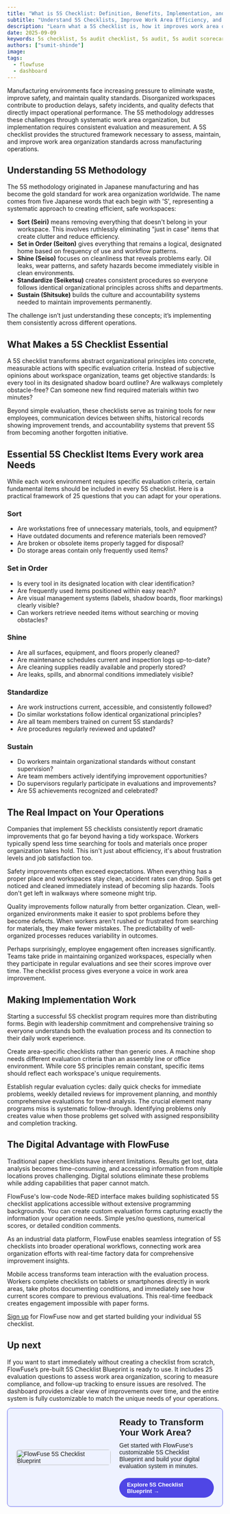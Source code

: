 ```yaml
---
title: "What is 5S Checklist: Definition, Benefits, Implementation, and Template"
subtitle: "Understand 5S Checklists, Improve Work Area Efficiency, and Start with a Ready-to-Use FlowFuse Template"
description: "Learn what a 5S checklist is, how it improves work area organization, and how to implement it easily with FlowFuse, plus get a ready-to-use template."
date: 2025-09-09
keywords: 5s checklist, 5s audit checklist, 5s audit, 5s audit scorecard, 5s checklist template, check list 5s, manufacturing 5s checklist, 5s audit template, 5s cleaning checklist, 5s audit form, 5s audit sheet, 5s daily checklist, daily 5s checklist for manufacturing excel, 5s audit checklist for manufacturing
authors: ["sumit-shinde"]
image:
tags:
  - flowfuse
  - dashboard
---
```


Manufacturing environments face increasing pressure to eliminate waste, improve safety, and maintain quality standards. Disorganized workspaces contribute to production delays, safety incidents, and quality defects that directly impact operational performance. The 5S methodology addresses these challenges through systematic work area organization, but implementation requires consistent evaluation and measurement. A 5S checklist provides the structured framework necessary to assess, maintain, and improve work area organization standards across manufacturing operations.

<!--more-->

## Understanding 5S Methodology

The 5S methodology originated in Japanese manufacturing and has become the gold standard for work area organization worldwide. The name comes from five Japanese words that each begin with 'S', representing a systematic approach to creating efficient, safe workspaces:

* **Sort (Seiri)** means removing everything that doesn't belong in your workspace. This involves ruthlessly eliminating "just in case" items that create clutter and reduce efficiency.
* **Set in Order (Seiton)** gives everything that remains a logical, designated home based on frequency of use and workflow patterns.
* **Shine (Seiso)** focuses on cleanliness that reveals problems early. Oil leaks, wear patterns, and safety hazards become immediately visible in clean environments.
* **Standardize (Seiketsu)** creates consistent procedures so everyone follows identical organizational principles across shifts and departments.
* **Sustain (Shitsuke)** builds the culture and accountability systems needed to maintain improvements permanently.

The challenge isn’t just understanding these concepts; it’s implementing them consistently across different operations.

## What Makes a 5S Checklist Essential

A 5S checklist transforms abstract organizational principles into concrete, measurable actions with specific evaluation criteria. Instead of subjective opinions about workspace organization, teams get objective standards: Is every tool in its designated shadow board outline? Are walkways completely obstacle-free? Can someone new find required materials within two minutes?

Beyond simple evaluation, these checklists serve as training tools for new employees, communication devices between shifts, historical records showing improvement trends, and accountability systems that prevent 5S from becoming another forgotten initiative.

## Essential 5S Checklist Items Every work area Needs

While each work environment requires specific evaluation criteria, certain fundamental items should be included in every 5S checklist. Here is a practical framework of 25 questions that you can adapt for your operations.

### Sort

* Are workstations free of unnecessary materials, tools, and equipment?
* Have outdated documents and reference materials been removed?
* Are broken or obsolete items properly tagged for disposal?
* Do storage areas contain only frequently used items?

### Set in Order

* Is every tool in its designated location with clear identification?
* Are frequently used items positioned within easy reach?
* Are visual management systems (labels, shadow boards, floor markings) clearly visible?
* Can workers retrieve needed items without searching or moving obstacles?

### Shine

* Are all surfaces, equipment, and floors properly cleaned?
* Are maintenance schedules current and inspection logs up-to-date?
* Are cleaning supplies readily available and properly stored?
* Are leaks, spills, and abnormal conditions immediately visible?

### Standardize

* Are work instructions current, accessible, and consistently followed?
* Do similar workstations follow identical organizational principles?
* Are all team members trained on current 5S standards?
* Are procedures regularly reviewed and updated?

### Sustain

* Do workers maintain organizational standards without constant supervision?
* Are team members actively identifying improvement opportunities?
* Do supervisors regularly participate in evaluations and improvements?
* Are 5S achievements recognized and celebrated?

## The Real Impact on Your Operations

Companies that implement 5S checklists consistently report dramatic improvements that go far beyond having a tidy workspace. Workers typically spend less time searching for tools and materials once proper organization takes hold. This isn't just about efficiency, it's about frustration levels and job satisfaction too.

Safety improvements often exceed expectations. When everything has a proper place and workspaces stay clean, accident rates can drop. Spills get noticed and cleaned immediately instead of becoming slip hazards. Tools don't get left in walkways where someone might trip.

Quality improvements follow naturally from better organization. Clean, well-organized environments make it easier to spot problems before they become defects. When workers aren't rushed or frustrated from searching for materials, they make fewer mistakes. The predictability of well-organized processes reduces variability in outcomes.

Perhaps surprisingly, employee engagement often increases significantly. Teams take pride in maintaining organized workspaces, especially when they participate in regular evaluations and see their scores improve over time. The checklist process gives everyone a voice in work area improvement.

## Making Implementation Work

Starting a successful 5S checklist program requires more than distributing forms. Begin with leadership commitment and comprehensive training so everyone understands both the evaluation process and its connection to their daily work experience.

Create area-specific checklists rather than generic ones. A machine shop needs different evaluation criteria than an assembly line or office environment. While core 5S principles remain constant, specific items should reflect each workspace's unique requirements.

Establish regular evaluation cycles: daily quick checks for immediate problems, weekly detailed reviews for improvement planning, and monthly comprehensive evaluations for trend analysis. The crucial element many programs miss is systematic follow-through. Identifying problems only creates value when those problems get solved with assigned responsibility and completion tracking.

## The Digital Advantage with FlowFuse

Traditional paper checklists have inherent limitations. Results get lost, data analysis becomes time-consuming, and accessing information from multiple locations proves challenging. Digital solutions eliminate these problems while adding capabilities that paper cannot match.

FlowFuse's low-code Node-RED interface makes building sophisticated 5S checklist applications accessible without extensive programming backgrounds. You can create custom evaluation forms capturing exactly the information your operation needs. Simple yes/no questions, numerical scores, or detailed condition comments.

As an industrial data platform, FlowFuse enables seamless integration of 5S checklists into broader operational workflows, connecting work area organization efforts with real-time factory data for comprehensive improvement insights.

Mobile access transforms team interaction with the evaluation process. Workers complete checklists on tablets or smartphones directly in work areas, take photos documenting conditions, and immediately see how current scores compare to previous evaluations. This real-time feedback creates engagement impossible with paper forms.

[Sign up](https://app.flowfuse.com/account/create) for FlowFuse now and get started building your individual 5S checklist.

## Up next

If you want to start immediately without creating a checklist from scratch, FlowFuse’s pre-built 5S Checklist Blueprint is ready to use. It includes 25 evaluation questions to assess work area organization, scoring to measure compliance, and follow-up tracking to ensure issues are resolved. The dashboard provides a clear view of improvements over time, and the entire system is fully customizable to match the unique needs of your operations.

<div class="cta-card" style="display: flex; align-items: center; gap: 20px; background-color: #EEF2FF; padding: 20px; border-radius: 8px; font-family: sans-serif; border: 1px solid #6366F1;">  
    <!-- Left side image -->  
    <div style="flex: 1;">  
        <img src="https://flowfuse.com/img/5s-checklist-eYy2xo4REM-650.avif" alt="FlowFuse 5S Checklist Blueprint" style="width: 100%; height: auto; border-radius: 6px;">  
    </div>  
    <div style="flex: 1;">  
        <h3 style="font-size: 1.5em; margin: 0 0 10px;">Ready to Transform Your Work Area?</h3>  
        <p style="font-size: 1em; margin: 0 0 20px;">Get started with FlowFuse's customizable 5S Checklist Blueprint and build your digital evaluation system in minutes.</p>  
        <a href="https://flowfuse.com/blueprints/manufacturing/5s-checklist/" class="cta-button" style="display: inline-block; background-color:#4f46e5; color: #ffffff; padding: 8px 18px; text-decoration: none; border-radius: 9999px; font-weight: bold; font-size: 0.95em; transition: background-color 0.3s ease;">Explore 5S Checklist Blueprint →</a>  
    </div>  
</div> 
